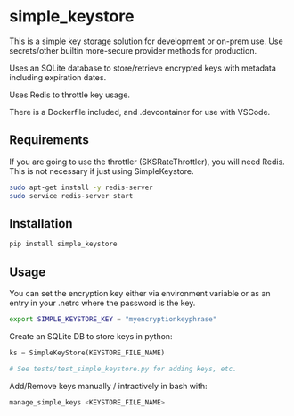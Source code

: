 # simple_keystore

This is a simple key storage solution for development or on-prem use. Use secrets/other builtin more-secure provider methods for production.

Uses an SQLite database to store/retrieve encrypted keys with metadata including expiration dates. 

Uses Redis to throttle key usage.

There is a Dockerfile included, and .devcontainer for use with VSCode. 

## Requirements

If you are going to use the throttler (SKSRateThrottler), you will need Redis. This is not necessary if just using SimpleKeystore.

```bash
sudo apt-get install -y redis-server
sudo service redis-server start 
```

## Installation
```bash
pip install simple_keystore
```
## Usage

You can set the encryption key either via environment variable or as an entry in your .netrc where the password is the key.

```bash
export SIMPLE_KEYSTORE_KEY = "myencryptionkeyphrase"
```

Create an SQLite DB to store keys in python:
```python
ks = SimpleKeyStore(KEYSTORE_FILE_NAME)

# See tests/test_simple_keystore.py for adding keys, etc.
```

Add/Remove keys manually / intractively in bash with:
```bash
manage_simple_keys <KEYSTORE_FILE_NAME>
```